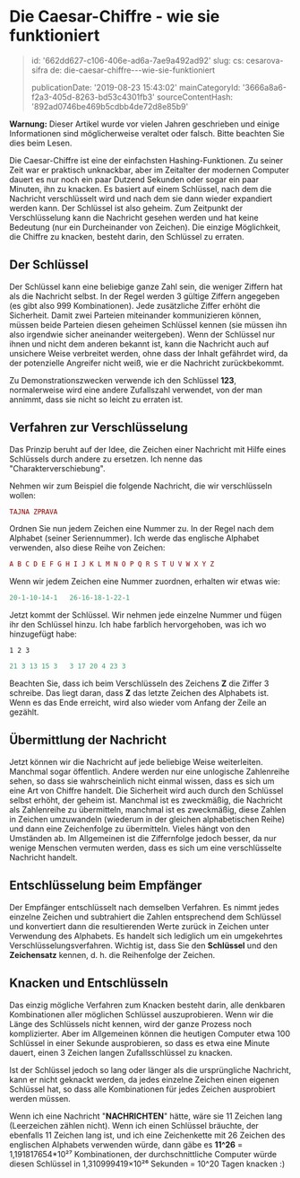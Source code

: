 Die Caesar-Chiffre - wie sie funktioniert
=========================================

> id: '662dd627-c106-406e-ad6a-7ae9a492ad92'
> slug:
> 	cs: cesarova-sifra
> 	de: die-caesar-chiffre---wie-sie-funktioniert
> 
> publicationDate: '2019-08-23 15:43:02'
> mainCategoryId: '3666a8a6-f2a3-405d-8263-bd53c4301fb3'
> sourceContentHash: '892ad0746be469b5cdbb4de72d8e85b9'

**Warnung:** Dieser Artikel wurde vor vielen Jahren geschrieben und einige Informationen sind möglicherweise veraltet oder falsch. Bitte beachten Sie dies beim Lesen.

Die Caesar-Chiffre ist eine der einfachsten Hashing-Funktionen. Zu seiner Zeit war er praktisch unknackbar, aber im Zeitalter der modernen Computer dauert es nur noch ein paar Dutzend Sekunden oder sogar ein paar Minuten, ihn zu knacken. Es basiert auf einem Schlüssel, nach dem die Nachricht verschlüsselt wird und nach dem sie dann wieder expandiert werden kann. Der Schlüssel ist also geheim. Zum Zeitpunkt der Verschlüsselung kann die Nachricht gesehen werden und hat keine Bedeutung (nur ein Durcheinander von Zeichen). Die einzige Möglichkeit, die Chiffre zu knacken, besteht darin, den Schlüssel zu erraten.

Der Schlüssel
--------------------------

Der Schlüssel kann eine beliebige ganze Zahl sein, die weniger Ziffern hat als die Nachricht selbst. In der Regel werden 3 gültige Ziffern angegeben (es gibt also 999 Kombinationen). Jede zusätzliche Ziffer erhöht die Sicherheit. Damit zwei Parteien miteinander kommunizieren können, müssen beide Parteien diesen geheimen Schlüssel kennen (sie müssen ihn also irgendwie sicher aneinander weitergeben). Wenn der Schlüssel nur ihnen und nicht dem anderen bekannt ist, kann die Nachricht auch auf unsichere Weise verbreitet werden, ohne dass der Inhalt gefährdet wird, da der potenzielle Angreifer nicht weiß, wie er die Nachricht zurückbekommt.

Zu Demonstrationszwecken verwende ich den Schlüssel **123**, normalerweise wird eine andere Zufallszahl verwendet, von der man annimmt, dass sie nicht so leicht zu erraten ist.

Verfahren zur Verschlüsselung
--------------------------

Das Prinzip beruht auf der Idee, die Zeichen einer Nachricht mit Hilfe eines Schlüssels durch andere zu ersetzen. Ich nenne das "Charakterverschiebung".

Nehmen wir zum Beispiel die folgende Nachricht, die wir verschlüsseln wollen:

```php
TAJNA ZPRAVA
```

Ordnen Sie nun jedem Zeichen eine Nummer zu. In der Regel nach dem Alphabet (seiner Seriennummer). Ich werde das englische Alphabet verwenden, also diese Reihe von Zeichen:

```php
A B C D E F G H I J K L M N O P Q R S T U V W X Y Z
```

Wenn wir jedem Zeichen eine Nummer zuordnen, erhalten wir etwas wie:

```php
20-1-10-14-1   26-16-18-1-22-1
```

Jetzt kommt der Schlüssel. Wir nehmen jede einzelne Nummer und fügen ihr den Schlüssel hinzu. Ich habe farblich hervorgehoben, was ich wo hinzugefügt habe:

`1 2 3`

```php
21 3 13 15 3   3 17 20 4 23 3
```

Beachten Sie, dass ich beim Verschlüsseln des Zeichens **Z** die Ziffer 3 schreibe. Das liegt daran, dass **Z** das letzte Zeichen des Alphabets ist. Wenn es das Ende erreicht, wird also wieder vom Anfang der Zeile an gezählt.

Übermittlung der Nachricht
--------------------------

Jetzt können wir die Nachricht auf jede beliebige Weise weiterleiten. Manchmal sogar öffentlich. Andere werden nur eine unlogische Zahlenreihe sehen, so dass sie wahrscheinlich nicht einmal wissen, dass es sich um eine Art von Chiffre handelt. Die Sicherheit wird auch durch den Schlüssel selbst erhöht, der geheim ist. Manchmal ist es zweckmäßig, die Nachricht als Zahlenreihe zu übermitteln, manchmal ist es zweckmäßig, diese Zahlen in Zeichen umzuwandeln (wiederum in der gleichen alphabetischen Reihe) und dann eine Zeichenfolge zu übermitteln. Vieles hängt von den Umständen ab. Im Allgemeinen ist die Ziffernfolge jedoch besser, da nur wenige Menschen vermuten werden, dass es sich um eine verschlüsselte Nachricht handelt.

Entschlüsselung beim Empfänger
--------------------------

Der Empfänger entschlüsselt nach demselben Verfahren. Es nimmt jedes einzelne Zeichen und subtrahiert die Zahlen entsprechend dem Schlüssel und konvertiert dann die resultierenden Werte zurück in Zeichen unter Verwendung des Alphabets. Es handelt sich lediglich um ein umgekehrtes Verschlüsselungsverfahren. Wichtig ist, dass Sie den **Schlüssel** und den **Zeichensatz** kennen, d. h. die Reihenfolge der Zeichen.

Knacken und Entschlüsseln
--------------------------

Das einzig mögliche Verfahren zum Knacken besteht darin, alle denkbaren Kombinationen aller möglichen Schlüssel auszuprobieren. Wenn wir die Länge des Schlüssels nicht kennen, wird der ganze Prozess noch komplizierter. Aber im Allgemeinen können die heutigen Computer etwa 100 Schlüssel in einer Sekunde ausprobieren, so dass es etwa eine Minute dauert, einen 3 Zeichen langen Zufallsschlüssel zu knacken.

Ist der Schlüssel jedoch so lang oder länger als die ursprüngliche Nachricht, kann er nicht geknackt werden, da jedes einzelne Zeichen einen eigenen Schlüssel hat, so dass alle Kombinationen für jedes Zeichen ausprobiert werden müssen.

Wenn ich eine Nachricht "**NACHRICHTEN**" hätte, wäre sie 11 Zeichen lang (Leerzeichen zählen nicht). Wenn ich einen Schlüssel bräuchte, der ebenfalls 11 Zeichen lang ist, und ich eine Zeichenkette mit 26 Zeichen des englischen Alphabets verwenden würde, dann gäbe es **11^26** = 1,191817654*10²⁷ Kombinationen, der durchschnittliche Computer würde diesen Schlüssel in 1,310999419×10²⁶ Sekunden = 10^20 Tagen knacken :)
